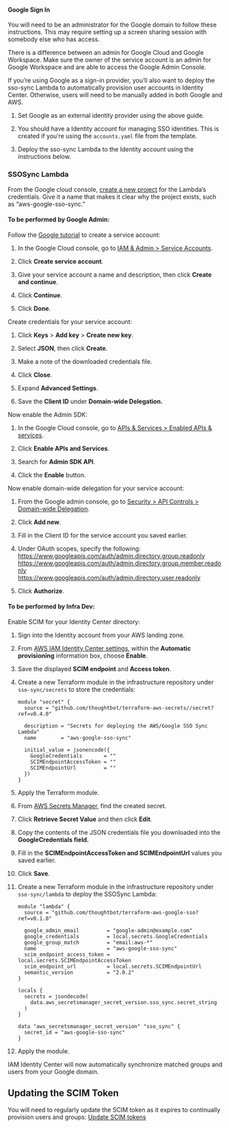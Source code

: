 
#### Google Sign In

You will need to be an administrator for the Google domain to follow
these instructions. This may require setting up a screen sharing session
with somebody else who has access.

<div class="confluence-information-macro confluence-information-macro-note">

<span class="aui-icon aui-icon-small aui-iconfont-warning confluence-information-macro-icon"></span>

<div class="confluence-information-macro-body">

There is a difference between an admin for Google Cloud and Google
Workspace. Make sure the owner of the service account is an admin for
Google Workspace and are able to access the Google Admin Console.

</div>

</div>

If you’re using Google as a sign-in provider, you’ll also want to deploy
the sso-sync Lambda to automatically provision user accounts in Identity
Center. Otherwise, users will need to be manually added in both Google
and AWS.

1.  Set Google as an external identity provider using the above guide.

2.  You should have a Identity account for managing SSO identities. This
    is created if you’re using the `accounts.yaml` file from the
    template.

3.  Deploy the sso-sync Lambda to the Identity account using the
    instructions below.

### SSOSync Lambda

From the Google cloud console, [create a new
project](https://console.cloud.google.com/projectcreate) for the
Lambda’s credentials. Give it a name that makes it clear why the
project exists, such as “aws-google-sso-sync.”

#### To be performed by Google Admin:

Follow the [Google
tutorial](https://developers.google.com/workspace/guides/create-credentials#service-account)
to create a service account:

1.  In the Google Cloud console, go to [IAM & Admin \> Service
    Accounts](https://console.cloud.google.com/iam-admin/serviceaccounts).

2.  Click **Create service account**.

3.  Give your service account a name and description, then click
    **Create and continue**.

4.  Click **Continue**.

5.  Click **Done**.

Create credentials for your service account:

1.  Click **Keys** \> **Add key** \> **Create new key**.

2.  Select **JSON**, then click **Create**.

3.  Make a note of the downloaded credentials file.

4.  Click **Close**.

5.  Expand **Advanced Settings**.

6.  Save the **Client ID** under **Domain-wide Delegation.**

Now enable the Admin SDK:

1.  In the Google Cloud console, go to [APIs & Services \> Enabled APIs
    & services](https://console.cloud.google.com/apis/dashboard).

2.  Click **Enable APIs and Services**.

3.  Search for **Admin SDK API**.

4.  Click the **Enable** button.

Now enable domain-wide delegation for your service account:

1.  From the Google admin console, go to [Security \> API Controls \>
    Domain-wide
    Delegation](https://admin.google.com/ac/owl/domainwidedelegation).

2.  Click **Add new**.

3.  Fill in the Client ID for the service account you saved earlier.

4.  Under OAuth scopes, specify the following:  
    <https://www.googleapis.com/auth/admin.directory.group.readonly>  
    <https://www.googleapis.com/auth/admin.directory.group.member.readonly>  
    <https://www.googleapis.com/auth/admin.directory.user.readonly>

5.  Click **Authorize**.

#### To be performed by Infra Dev:

Enable SCIM for your Identity Center directory:

1.  Sign into the Identity account from your AWS landing zone.

2.  From [AWS IAM Identity Center
    settings](https://us-east-1.console.aws.amazon.com/singlesignon/home?region=us-east-1#!/instances/7223617cd32e4b1d/settings),
    within the **Automatic provisioning** information box, choose
    **Enable**.

3.  Save the displayed **SCIM endpoint** and **Access token**.

4.  Create a new Terraform module in the infrastructure repository under
    `sso-sync/secrets` to store the credentials:
    
    <div class="code panel pdl" style="border-width: 1px;">
    
    <div class="codeContent panelContent pdl">
    
    ``` syntaxhighlighter-pre
    module "secret" {
      source = "github.com/thoughtbot/terraform-aws-secrets//secret?ref=v0.4.0"
    
      description = "Secrets for deploying the AWS/Google SSO Sync Lambda"
      name        = "aws-google-sso-sync"
    
      initial_value = jsonencode({
        GoogleCredentials       = ""
        SCIMEndpointAccessToken = ""
        SCIMEndpointUrl         = ""
      })
    }
    ```
    
    </div>
    
    </div>

5.  Apply the Terraform module.

6.  From [AWS Secrets
    Manager](https://us-east-1.console.aws.amazon.com/secretsmanager/listsecrets),
    find the created secret.

7.  Click **Retrieve Secret Value** and then click **Edit**.

8.  Copy the contents of the JSON credentials file you downloaded into
    the **GoogleCredentials field.**

9.  Fill in the **SCIMEndpointAccessToken and SCIMEndpointUrl** values
    you saved earlier.

10. Click **Save**.

11. Create a new Terraform module in the infrastructure repository under
    `sso-sync/lambda` to deploy the SSOSync Lambda:
    
    <div class="code panel pdl" style="border-width: 1px;">
    
    <div class="codeContent panelContent pdl">
    
    ``` syntaxhighlighter-pre
    module "lambda" {
      source = "github.com/thoughtbot/terraform-aws-google-sso?ref=v0.1.0"
    
      google_admin_email         = "google-admin@example.com"
      google_credentials         = local.secrets.GoogleCredentials
      google_group_match         = "email:aws-*"
      name                       = "aws-google-sso-sync"
      scim_endpoint_access_token = local.secrets.SCIMEndpointAccessToken
      scim_endpoint_url          = local.secrets.SCIMEndpointUrl
      semantic_version           = "2.0.2"
    }
    
    locals {
      secrets = jsondecode(
        data.aws_secretsmanager_secret_version.sso_sync.secret_string
      )
    }
    
    data "aws_secretsmanager_secret_version" "sso_sync" {
      secret_id = "aws-google-sso-sync"
    }
    ```
    
    </div>
    
    </div>

12. Apply the module.

IAM Identity Center will now automatically synchronize matched groups
and users from your Google domain.

## Updating the SCIM Token

You will need to regularly update the SCIM token as it expires to
continually provision users and groups: [Update SCIM
tokens](#update-scim-tokens)

